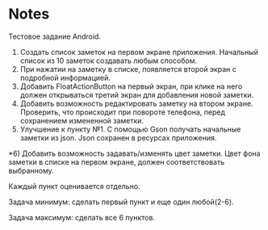 # Notes
Тестовое задание Android.

1) Создать список заметок на первом экране приложения. Начальный список из 10 заметок создавать любым способом.
2) При нажатии на заметку в списке, появляется второй экран с подробной информацией.
3) Добавить FloatActionButton на первый экран, при клике на него должен открываться третий экран для добавления новой заметки.
4) Добавить возможность редактировать заметку на втором экране. Проверить, что происходит при повороте телефона, перед сохранением измененной заметки.
5) Улучшение к пункту №1. С помощью Gson получать начальные заметки из json. Json сохранен в ресурсах приложения.

*6) Добавить возможность задавать/изменять цвет заметки. Цвет фона заметки в списке на первом экране, должен соответствовать выбранному.

Каждый пункт оценивается отдельно.

Задача минимум: сделать первый пункт и еще один любой(2-6).

Задача максимум: сделать все 6 пунктов.

